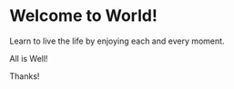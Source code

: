 # Welcome to World!

Learn to live the life by enjoying each and every moment.

All is Well!


Thanks!

